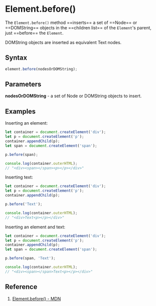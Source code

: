 # Element.before()

The `Element.before()` method ==inserts== a set of ==Node== or ==DOMString== objects in the ==children list== of the `Element`'s parent, just ==before== the `Element`.

DOMString objects are inserted as equivalent Text nodes.

## Syntax

```js
element.before(nodesOrDOMString);
```

## Parameters

**nodesOrDOMString** - a set of Node or DOMString objects to insert.

## Examples

Inserting an element:

```js
let container = document.createElement('div');
let p = document.createElement('p');
container.appendChild(p);
let span = document.createElement('span');

p.before(span);

console.log(container.outerHTML);
// "<div><span></span><p></p></div>"
```

Inserting text:

```js
let container = document.createElement('div');
let p = document.createElement('p');
container.appendChild(p);

p.before('Text');

console.log(container.outerHTML);
// "<div>Text<p></p></div>"
```

Inserting an element and text:

```js
let container = document.createElement('div');
let p = document.createElement('p');
container.appendChild(p);
let span = document.createElement('span');

p.before(span, 'Text');

console.log(container.outerHTML);
// "<div><span></span>Text<p></p></div>"
```

## Reference

1. [Element.before() - MDN](https://developer.mozilla.org/en-US/docs/Web/API/Element/before)
